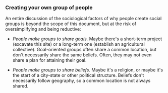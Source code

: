 ### Creating your own group of people

An entire discussion of the sociological factors of why people create social groups is beyond the scope of this document, but at the risk of oversimplifying and being reductive:

* _People make groups to share goals._
  Maybe there's a short-term project (excavate this site) or a long-term one (establish an agricultural collective).
  Goal-oriented groups often share a common location, but don't necessarily share the same beliefs.
  Often, they may not even share a plan for attaining their goal.

* _People make groups to share beliefs._
  Maybe it's a religion, or maybe it's the start of a city-state or other political structure.
  Beliefs don't necessarily follow geography, so a common location is not always shared.
